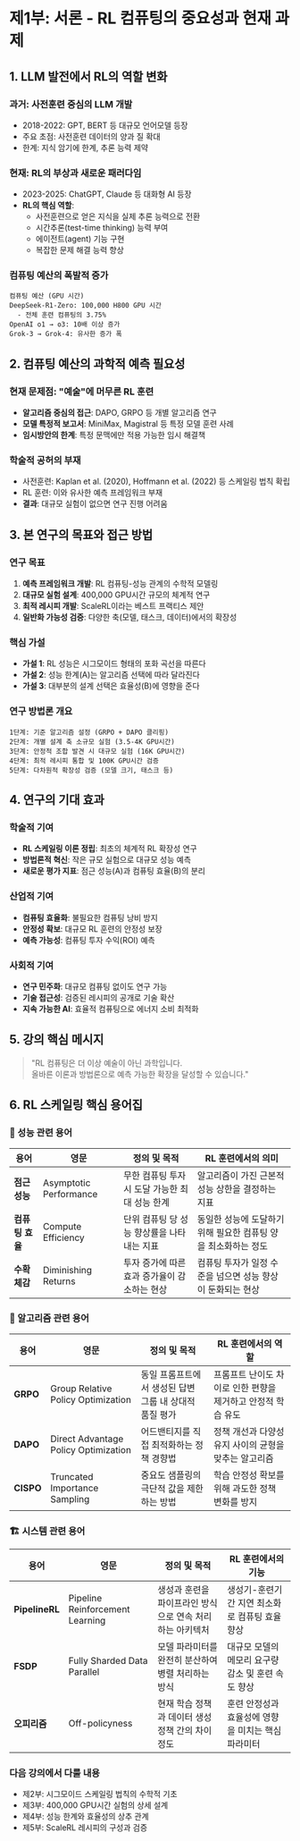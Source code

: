 # 제1부: 서론 - RL 컴퓨팅의 중요성과 현재 과제

## 1. LLM 발전에서 RL의 역할 변화

### 과거: 사전훈련 중심의 LLM 개발
- 2018-2022: GPT, BERT 등 대규모 언어모델 등장
- 주요 초점: 사전훈련 데이터의 양과 질 확대
- 한계: 지식 암기에 한계, 추론 능력 제약

### 현재: RL의 부상과 새로운 패러다임
- 2023-2025: ChatGPT, Claude 등 대화형 AI 등장
- **RL의 핵심 역할**:
  - 사전훈련으로 얻은 지식을 실제 추론 능력으로 전환
  - 시간추론(test-time thinking) 능력 부여
  - 에이전트(agent) 기능 구현
  - 복잡한 문제 해결 능력 향상

### 컴퓨팅 예산의 폭발적 증가
```
컴퓨팅 예산 (GPU 시간)
DeepSeek-R1-Zero: 100,000 H800 GPU 시간
  - 전체 훈련 컴퓨팅의 3.75%
OpenAI o1 → o3: 10배 이상 증가
Grok-3 → Grok-4: 유사한 증가 폭
```

## 2. 컴퓨팅 예산의 과학적 예측 필요성

### 현재 문제점: "예술"에 머무른 RL 훈련
- **알고리즘 중심의 접근**: DAPO, GRPO 등 개별 알고리즘 연구
- **모델 특정적 보고서**: MiniMax, Magistral 등 특정 모델 훈련 사례
- **임시방안의 한계**: 특정 문맥에만 적용 가능한 임시 해결책

### 학술적 공허의 부재
- 사전훈련: Kaplan et al. (2020), Hoffmann et al. (2022) 등 스케일링 법칙 확립
- RL 훈련: 이와 유사한 예측 프레임워크 부재
- **결과**: 대규모 실험이 없으면 연구 진행 어려움

## 3. 본 연구의 목표와 접근 방법

### 연구 목표
1. **예측 프레임워크 개발**: RL 컴퓨팅-성능 관계의 수학적 모델링
2. **대규모 실험 설계**: 400,000 GPU시간 규모의 체계적 연구
3. **최적 레시피 개발**: ScaleRL이라는 베스트 프랙티스 제안
4. **일반화 가능성 검증**: 다양한 축(모델, 태스크, 데이터)에서의 확장성

### 핵심 가설
- **가설 1**: RL 성능은 시그모이드 형태의 포화 곡선을 따른다
- **가설 2**: 성능 한계(A)는 알고리즘 선택에 따라 달라진다
- **가설 3**: 대부분의 설계 선택은 효율성(B)에 영향을 준다

### 연구 방법론 개요
```
1단계: 기준 알고리즘 설정 (GRPO + DAPO 클리핑)
2단계: 개별 설계 축 소규모 실험 (3.5-4K GPU시간)
3단계: 안정적 조합 발견 시 대규모 실험 (16K GPU시간)
4단계: 최적 레시피 통합 및 100K GPU시간 검증
5단계: 다차원적 확장성 검증 (모델 크기, 태스크 등)
```

## 4. 연구의 기대 효과

### 학술적 기여
- **RL 스케일링 이론 정립**: 최초의 체계적 RL 확장성 연구
- **방법론적 혁신**: 작은 규모 실험으로 대규모 성능 예측
- **새로운 평가 지표**: 점근 성능(A)과 컴퓨팅 효율(B)의 분리

### 산업적 기여
- **컴퓨팅 효율화**: 불필요한 컴퓨팅 낭비 방지
- **안정성 확보**: 대규모 RL 훈련의 안정성 보장
- **예측 가능성**: 컴퓨팅 투자 수익(ROI) 예측

### 사회적 기여
- **연구 민주화**: 대규모 컴퓨팅 없이도 연구 가능
- **기술 접근성**: 검증된 레시피의 공개로 기술 확산
- **지속 가능한 AI**: 효율적 컴퓨팅으로 에너지 소비 최적화

## 5. 강의 핵심 메시지

> "RL 컴퓨팅은 더 이상 예술이 아닌 과학입니다.  
> 올바른 이론과 방법론으로 예측 가능한 확장을 달성할 수 있습니다."

## 6. RL 스케일링 핵심 용어집

### 🎯 성능 관련 용어
| 용어 | 영문 | 정의 및 목적 | RL 훈련에서의 의미 |
|------|------|------------|------------------|
| **점근 성능** | Asymptotic Performance | 무한 컴퓨팅 투자 시 도달 가능한 최대 성능 한계 | 알고리즘이 가진 근본적 성능 상한을 결정하는 지표 |
| **컴퓨팅 효율** | Compute Efficiency | 단위 컴퓨팅 당 성능 향상률을 나타내는 지표 | 동일한 성능에 도달하기 위해 필요한 컴퓨팅 양을 최소화하는 정도 |
| **수확 체감** | Diminishing Returns | 투자 증가에 따른 효과 증가율이 감소하는 현상 | 컴퓨팅 투자가 일정 수준을 넘으면 성능 향상이 둔화되는 현상 |

### 🔧 알고리즘 관련 용어
| 용어 | 영문 | 정의 및 목적 | RL 훈련에서의 역할 |
|------|------|------------|------------------|
| **GRPO** | Group Relative Policy Optimization | 동일 프롬프트에서 생성된 답변 그룹 내 상대적 품질 평가 | 프롬프트 난이도 차이로 인한 편향을 제거하고 안정적 학습 유도 |
| **DAPO** | Direct Advantage Policy Optimization | 어드밴티지를 직접 최적화하는 정책 경향법 | 정책 개선과 다양성 유지 사이의 균형을 맞추는 알고리즘 |
| **CISPO** | Truncated Importance Sampling | 중요도 샘플링의 극단적 값을 제한하는 방법 | 학습 안정성 확보를 위해 과도한 정책 변화를 방지 |

### 🏗️ 시스템 관련 용어
| 용어 | 영문 | 정의 및 목적 | RL 훈련에서의 기능 |
|------|------|------------|------------------|
| **PipelineRL** | Pipeline Reinforcement Learning | 생성과 훈련을 파이프라인 방식으로 연속 처리하는 아키텍처 | 생성기-훈련기 간 지연 최소화로 컴퓨팅 효율 향상 |
| **FSDP** | Fully Sharded Data Parallel | 모델 파라미터를 완전히 분산하여 병렬 처리하는 방식 | 대규모 모델의 메모리 요구량 감소 및 훈련 속도 향상 |
| **오피리즘** | Off-policyness | 현재 학습 정책과 데이터 생성 정책 간의 차이 정도 | 훈련 안정성과 효율성에 영향을 미치는 핵심 파라미터 |

### 다음 강의에서 다룰 내용
- 제2부: 시그모이드 스케일링 법칙의 수학적 기초
- 제3부: 400,000 GPU시간 실험의 상세 설계
- 제4부: 성능 한계와 효율성의 상추 관계
- 제5부: ScaleRL 레시피의 구성과 검증